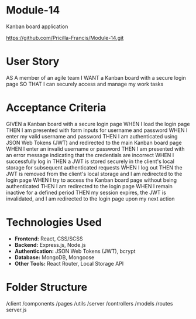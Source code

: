 # Module-14
Kanban board application

https://github.com/Pricilla-Francis/Module-14.git


# User Story
AS A member of an agile team
I WANT a Kanban board with a secure login page
SO THAT I can securely access and manage my work tasks

# Acceptance Criteria 
GIVEN a Kanban board with a secure login page
WHEN I load the login page
THEN I am presented with form inputs for username and password
WHEN I enter my valid username and password
THEN I am authenticated using JSON Web Tokens (JWT) and redirected to the main Kanban board page
WHEN I enter an invalid username or password
THEN I am presented with an error message indicating that the credentials are incorrect
WHEN I successfully log in
THEN a JWT is stored securely in the client's local storage for subsequent authenticated requests
WHEN I log out
THEN the JWT is removed from the client's local storage and I am redirected to the login page
WHEN I try to access the Kanban board page without being authenticated
THEN I am redirected to the login page
WHEN I remain inactive for a defined period
THEN my session expires, the JWT is invalidated, and I am redirected to the login page upon my next action

# Technologies Used

- **Frontend:** React, CSS/SCSS
- **Backend:** Express.js, Node.js
- **Authentication:** JSON Web Tokens (JWT), bcrypt
- **Database:** MongoDB, Mongoose
- **Other Tools:** React Router, Local Storage API



# Folder Structure

/client
/components
/pages
/utils
/server
/controllers
/models
/routes
server.js